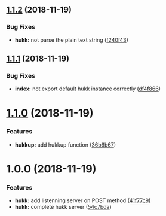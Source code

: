 ## [1.1.2](https://github.com/nampdn/hukk/compare/v1.1.1...v1.1.2) (2018-11-19)


### Bug Fixes

* **hukk:** not parse the plain text string ([f240f43](https://github.com/nampdn/hukk/commit/f240f43))

## [1.1.1](https://github.com/nampdn/hukk/compare/v1.1.0...v1.1.1) (2018-11-19)


### Bug Fixes

* **index:** not export default hukk instance correctly ([df4f866](https://github.com/nampdn/hukk/commit/df4f866))

# [1.1.0](https://github.com/nampdn/hukk/compare/v1.0.0...v1.1.0) (2018-11-19)


### Features

* **hukkup:** add hukkup function ([36b6b67](https://github.com/nampdn/hukk/commit/36b6b67))

# 1.0.0 (2018-11-19)


### Features

* **hukk:** add listenning server on POST method ([41f77c9](https://github.com/nampdn/hukk/commit/41f77c9))
* **hukk:** complete hukk server ([54c7bda](https://github.com/nampdn/hukk/commit/54c7bda))
